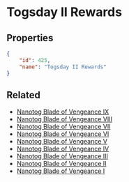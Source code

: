 # Togsday II Rewards

<no description available>

## Properties

```json
{
    "id": 425,
    "name": "Togsday II Rewards"
}
```

## Related

- [Nanotog Blade of Vengeance IX](../items/22073-nanotog-blade-of-vengeance-ix.md)
- [Nanotog Blade of Vengeance VIII](../items/22072-nanotog-blade-of-vengeance-viii.md)
- [Nanotog Blade of Vengeance VII](../items/22071-nanotog-blade-of-vengeance-vii.md)
- [Nanotog Blade of Vengeance VI](../items/22070-nanotog-blade-of-vengeance-vi.md)
- [Nanotog Blade of Vengeance V](../items/22069-nanotog-blade-of-vengeance-v.md)
- [Nanotog Blade of Vengeance IV](../items/22068-nanotog-blade-of-vengeance-iv.md)
- [Nanotog Blade of Vengeance III](../items/22067-nanotog-blade-of-vengeance-iii.md)
- [Nanotog Blade of Vengeance II](../items/22066-nanotog-blade-of-vengeance-ii.md)
- [Nanotog Blade of Vengeance I](../items/22065-nanotog-blade-of-vengeance-i.md)

